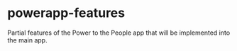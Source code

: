 # powerapp-features
Partial features of the Power to the People app that will be implemented into the main app.
